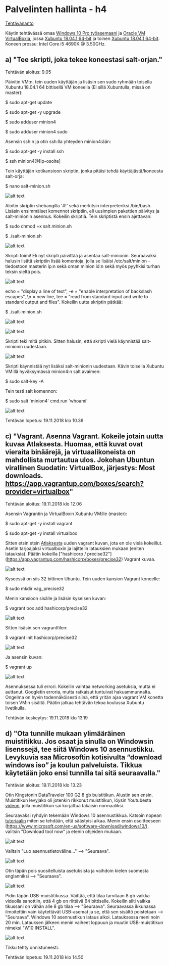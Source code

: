 # Palvelinten hallinta - h4

[Tehtävänanto](http://terokarvinen.com/2018/aikataulu-%E2%80%93-palvelinten-hallinta-ict4tn022-3004-ti-ja-3002-to-%E2%80%93-loppukevat-2018-5p)

Käytin tehtävässä omaa [Windows 10 Pro työasemaani](https://www.microsoft.com/fi-fi/p/windows-10-pro/df77x4d43rkt/48DN) ja [Oracle VM VirtualBoxia](https://www.virtualbox.org/),
jossa [Xubuntu 18.04.1 64-bit](https://xubuntu.org/download#lts) ja toinen [Xubuntu 18.04.1 64-bit](https://xubuntu.org/download#lts). Koneen prossu: Intel Core i5 4690K @ 3.50GHz.

## a) "Tee skripti, joka tekee koneestasi salt-orjan."

Tehtävän aloitus: 9.05

Päivitin VM:n, tein uuden käyttäjän ja lisäsin sen sudo ryhmään toisella Xubuntu 18.04.1 64 bittisellä VM koneella (Ei sillä Xubuntulla, missä on master):

$ sudo apt-get update

$ sudo apt-get -y upgrade

$ sudo adduser minion4

$ sudo adduser minion4 sudo

Asensin ssh:n ja otin ssh:lla yhteyden minion4:ään:

$ sudo apt-get -y install ssh

$ ssh minion4@[ip-osoite]

Tein käyttäjän kotikansioon skriptin, jonka pitäisi tehdä käyttäjästä/koneesta salt-orja:

$ nano salt-minion.sh

![alt text](https://github.com/Eetu95/Palvelinten-hallinta-ict4tn022-3004/blob/master/Kuvakaappaukset/95.PNG?raw=true)

Aloitin skriptin shebangilla '#!' sekä merkitsin interpreteriksi /bin/bash. Lisäsin ensimmäiset komennot skriptiin, eli
uusimpien pakettien päivitys ja salt-minionin asennus. Kokeilin skriptiä. Tein skriptistä ensin ajettavan:

$ sudo chmod +x salt.minion.sh

$ ./salt-minion.sh

![alt text](https://github.com/Eetu95/Palvelinten-hallinta-ict4tn022-3004/blob/master/Kuvakaappaukset/96.PNG?raw=true)

Skripti toimi! Eli nyt skripti päivittää ja asentaa salt-minionin. Seuraavaksi halusin lisätä skriptiin lisää komentoja, jolla se
lisäisi /etc/salt/minion -tiedostoon masterin ip:n sekä oman minion id:n sekä myös pyyhkisi turhan teksin sieltä pois.

![alt text](https://github.com/Eetu95/Palvelinten-hallinta-ict4tn022-3004/blob/master/Kuvakaappaukset/97..png?raw=true)

echo = "display a line of text", -e = "enable interpretation of backslash escapes", \n = new line, tee = "read from standard input
and write to standard output and files". Kokeilin uutta skriptin pätkää:

$ ./salt-minion.sh

![alt text](https://github.com/Eetu95/Palvelinten-hallinta-ict4tn022-3004/blob/master/Kuvakaappaukset/99.png?raw=true)

![alt text](https://github.com/Eetu95/Palvelinten-hallinta-ict4tn022-3004/blob/master/Kuvakaappaukset/98.png?raw=true)

Skripti teki mitä pitikin. Sitten halusin, että skripti vielä käynnistää salt-minionin uudestaan.

![alt text](https://github.com/Eetu95/Palvelinten-hallinta-ict4tn022-3004/blob/master/Kuvakaappaukset/100.PNG?raw=true)

Skripti käynnistää nyt lisäksi salt-minionin uudestaan. Kävin toisella Xubuntu VM:llä hyväksymässä minion4:n salt avaimen:

$ sudo salt-key -A

Tein testi salt komennon:

$ sudo salt 'minion4' cmd.run 'whoami'

![alt text](https://github.com/Eetu95/Palvelinten-hallinta-ict4tn022-3004/blob/master/Kuvakaappaukset/101.PNG?raw=true)

Tehtävän lopetus: 19.11.2018 klo 10.36

## c) "Vagrant. Asenna Vagrant. Kokeile jotain uutta kuvaa Atlaksesta. Huomaa, että kuvat ovat vieraita binäärejä, ja virtuaalikoneista on mahdollista murtautua ulos. Jokohan Ubuntun virallinen  Suodatin: VirtualBox, järjestys: Most downloads. https://app.vagrantup.com/boxes/search?provider=virtualbox"

Tehtävän aloitus: 19.11.2018 klo 12.06

Asensin Vagrantin ja VirtualBoxin Xubuntu VM:lle (master):

$ sudo apt-get -y install vagrant

$ sudo apt-get -y install virtualbox

Sitten etsin etsin [Atlaksesta](https://app.vagrantup.com/boxes/search) uuden vagrant kuvan, jota en ole vielä kokeillut. Asetin
tarjoajaksi virtualboxin ja lajittelin latauksien mukaan (eniten latauksia). Päätin kokeilla ["hashicorp / precise32"] (https://app.vagrantup.com/hashicorp/boxes/precise32) Vagrant kuvaa.

![alt text](https://github.com/Eetu95/Palvelinten-hallinta-ict4tn022-3004/blob/master/Kuvakaappaukset/102.PNG?raw=true)

Kyseessä on siis 32 bittinen Ubuntu. Tein uuden kansion Vagrant koneelle:

$ sudo mkdir vag_precise32

Menin kansioon sisälle ja lisäsin kyseisen kuvan:

$ vagrant box add hashicorp/precise32

![alt text](https://github.com/Eetu95/Palvelinten-hallinta-ict4tn022-3004/blob/master/Kuvakaappaukset/103.PNG?raw=true)

Sitten lisäsin sen vagrantfilen:

$ vagrant init hashicorp/precise32

![alt text](https://github.com/Eetu95/Palvelinten-hallinta-ict4tn022-3004/blob/master/Kuvakaappaukset/104.PNG?raw=true)

Ja asensin kuvan:

$ vagrant up

![alt text](https://github.com/Eetu95/Palvelinten-hallinta-ict4tn022-3004/blob/master/Kuvakaappaukset/105.PNG?raw=true)

Asennuksessa tuli errori. Kokeilin vaihtaa networking asetuksia, mutta ei auttanut. Googletin erroria, mutta ratkaisut tuntuivat 
hakuammunnalta. Ongelma on hyvin todennäköisesti siinä, että yritän ajaa vagrant VM konetta toisen VM:n sisältä. Päätin jatkaa tehtävän tekoa koulussa Xubuntu livetikulla.

Tehtävän keskeytys: 19.11.2018 klo 13.19

## d) "Ota tunnille mukaan ylimääräinen muistitikku. Jos osaat ja sinulla on Windowsin lisenssejä, tee siitä Windows 10 asennustikku. Levykuvia saa Microsoftin kotisivulta “download windows iso” ja koulun palveluista. Tikkua käytetään joko ensi tunnilla tai sitä seuraavalla."

Tehtävän aloitus: 19.11.2018 klo 13.23

Otin Kingstonin DataTraveler 100 G2 8 gb buistitikun. Alustin sen ensin. Muistitikun levyjako oli jotenkin rikkonut muistitikun, löysin
Youtubesta [videon](https://www.youtube.com/watch?v=beDLlMWK8VQ), jolla muistitikun sai korjattua takaisin normaaliksi.

Seuraavaksi ryhdyin tekemään Windows 10 asennustikkua. Katsoin nopean [tutoriaalin](https://www.youtube.com/watch?v=gLfnuE1unS8) 
miten se tehdään, että säästyisi aikaa. Menin ensin osoitteeseen (https://www.microsoft.com/en-us/software-download/windows10/), 
valitsin "Download tool now" ja etenin ohjeiden mukaan.

![alt text](https://github.com/Eetu95/Palvelinten-hallinta-ict4tn022-3004/blob/master/Kuvakaappaukset/106.PNG?raw=true)

Valitsin "Luo asennustietoväline..." --> "Seuraava".

![alt text](https://github.com/Eetu95/Palvelinten-hallinta-ict4tn022-3004/blob/master/Kuvakaappaukset/107.PNG?raw=true)

Otin täpän pois suositelluista asetuksista ja vaihdoin kielen suomesta englanniksi --> "Seuraava".

![alt text](https://github.com/Eetu95/Palvelinten-hallinta-ict4tn022-3004/blob/master/Kuvakaappaukset/108.PNG?raw=true)

Pidin täpän USB-muistitikussa. Väittää, että tilaa tarvitaan 8 gb vaikka videolla sanottiin, että  4 gb on riittävä 64 bittiselle.
Kokeilin silti vaikka tikussani on vähän alle 8 gb tilaa --> "Seuraava". Seuraavassa ikkunassa ilmoitettiin vain käytettävät USB-asemat
ja se, että sen sisältö poistetaan --> "Seuraava". Windows 10 asennustikun lataus alkoi. Latauksessa meni noin 20 min. Latauksen jälkeen menin vaiheet loppuun ja muutin USB-muistitikun nimeksi "W10 INSTALL".

![alt text](https://github.com/Eetu95/Palvelinten-hallinta-ict4tn022-3004/blob/master/Kuvakaappaukset/109.PNG?raw=true)

Tikku tehty onnistuneesti.

Tehtävän lopetus: 19.11.2018 klo 14.50
